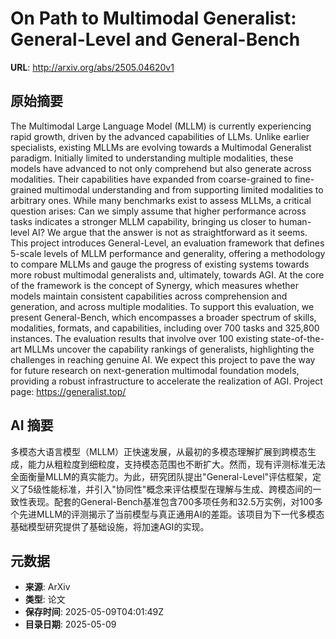 # On Path to Multimodal Generalist: General-Level and General-Bench

**URL**: http://arxiv.org/abs/2505.04620v1

## 原始摘要

The Multimodal Large Language Model (MLLM) is currently experiencing rapid
growth, driven by the advanced capabilities of LLMs. Unlike earlier
specialists, existing MLLMs are evolving towards a Multimodal Generalist
paradigm. Initially limited to understanding multiple modalities, these models
have advanced to not only comprehend but also generate across modalities. Their
capabilities have expanded from coarse-grained to fine-grained multimodal
understanding and from supporting limited modalities to arbitrary ones. While
many benchmarks exist to assess MLLMs, a critical question arises: Can we
simply assume that higher performance across tasks indicates a stronger MLLM
capability, bringing us closer to human-level AI? We argue that the answer is
not as straightforward as it seems. This project introduces General-Level, an
evaluation framework that defines 5-scale levels of MLLM performance and
generality, offering a methodology to compare MLLMs and gauge the progress of
existing systems towards more robust multimodal generalists and, ultimately,
towards AGI. At the core of the framework is the concept of Synergy, which
measures whether models maintain consistent capabilities across comprehension
and generation, and across multiple modalities. To support this evaluation, we
present General-Bench, which encompasses a broader spectrum of skills,
modalities, formats, and capabilities, including over 700 tasks and 325,800
instances. The evaluation results that involve over 100 existing
state-of-the-art MLLMs uncover the capability rankings of generalists,
highlighting the challenges in reaching genuine AI. We expect this project to
pave the way for future research on next-generation multimodal foundation
models, providing a robust infrastructure to accelerate the realization of AGI.
Project page: https://generalist.top/


## AI 摘要

多模态大语言模型（MLLM）正快速发展，从最初的多模态理解扩展到跨模态生成，能力从粗粒度到细粒度，支持模态范围也不断扩大。然而，现有评测标准无法全面衡量MLLM的真实能力。为此，研究团队提出"General-Level"评估框架，定义了5级性能标准，并引入"协同性"概念来评估模型在理解与生成、跨模态间的一致性表现。配套的General-Bench基准包含700多项任务和32.5万实例，对100多个先进MLLM的评测揭示了当前模型与真正通用AI的差距。该项目为下一代多模态基础模型研究提供了基础设施，将加速AGI的实现。

## 元数据

- **来源**: ArXiv
- **类型**: 论文
- **保存时间**: 2025-05-09T04:01:49Z
- **目录日期**: 2025-05-09
